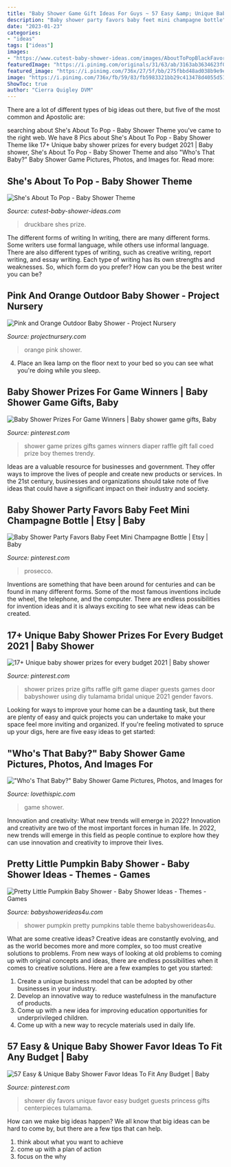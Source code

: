 ```yaml
---
title: "Baby Shower Game Gift Ideas For Guys ~ 57 Easy &amp; Unique Baby Shower Favor Ideas To Fit Any Budget"
description: "Baby shower party favors baby feet mini champagne bottle"
date: "2023-01-23"
categories:
- "ideas"
tags: ["ideas"]
images:
- "https://www.cutest-baby-shower-ideas.com/images/AboutToPopBlackFavorTagCircles.jpg"
featuredImage: "https://i.pinimg.com/originals/31/63/ab/3163ab3634623f01f388801d7bb7fc81.jpg"
featured_image: "https://i.pinimg.com/736x/27/5f/bb/275fbbd48ad038b9e9e6e4adff2b9808.jpg"
image: "https://i.pinimg.com/736x/fb/59/83/fb5983321bb29c413478d4055d517bd2.jpg"
ShowToc: true
author: "Cierra Quigley DVM"
---
```



There are a lot of different types of big ideas out there, but five of the most common and Apostolic are: 

	

		
searching about She&#039;s About To Pop - Baby Shower Theme you've came to the right web. We have 8 Pics about She&#039;s About To Pop - Baby Shower Theme like 17+ Unique baby shower prizes for every budget 2021 | Baby shower, She&#039;s About To Pop - Baby Shower Theme and also &quot;Who&#039;s That Baby?&quot; Baby Shower Game Pictures, Photos, and Images for. Read more:
		
    
## She&#039;s About To Pop - Baby Shower Theme

<img loading=lazy src="https://www.cutest-baby-shower-ideas.com/images/AboutToPopBlackFavorTagCircles.jpg" onerror="this.onerror=null;this.src='https://tse4.mm.bing.net/th?id=OIP.Pqb9ARTx9EEnEsqO6hdLbgHaKE&amp;pid=15.1';" alt="She&#039;s About To Pop - Baby Shower Theme">

_Source: cutest-baby-shower-ideas.com_

>druckbare shes prize. 

	

The different forms of writing
In writing, there are many different forms. Some writers use formal language, while others use informal language. There are also different types of writing, such as creative writing, report writing, and essay writing. Each type of writing has its own strengths and weaknesses. So, which form do you prefer? How can you be the best writer you can be?

    
## Pink And Orange Outdoor Baby Shower - Project Nursery

<img loading=lazy src="https://projectnursery.com/wp-content/uploads/2014/11/photo_1.jpg" onerror="this.onerror=null;this.src='https://tse2.mm.bing.net/th?id=OIP.3Pv1ptKzHC-7pO-Kvjj1bAHaLH&amp;pid=15.1';" alt="Pink and Orange Outdoor Baby Shower - Project Nursery">

_Source: projectnursery.com_

>orange pink shower. 

	

4. Place an Ikea lamp on the floor next to your bed so you can see what you're doing while you sleep.

    
## Baby Shower Prizes For Game Winners | Baby Shower Game Gifts, Baby

<img loading=lazy src="https://i.pinimg.com/736x/0e/72/fd/0e72fdc2a857647c67a87a0dc541032d--baby-shower-game-prizes-gifts-for-baby-shower.jpg" onerror="this.onerror=null;this.src='https://tse1.mm.bing.net/th?id=OIP.JiwToo2_FTqI5vqFP9IQxgHaFj&amp;pid=15.1';" alt="Baby Shower Prizes For Game Winners | Baby shower game gifts, Baby">

_Source: pinterest.com_

>shower game prizes gifts games winners diaper raffle gift fall coed prize boy themes trendy. 

	

Ideas are a valuable resource for businesses and government. They offer ways to improve the lives of people and create new products or services. In the 21st century, businesses and organizations should take note of five ideas that could have a significant impact on their industry and society.

    
## Baby Shower Party Favors Baby Feet Mini Champagne Bottle | Etsy | Baby

<img loading=lazy src="https://i.pinimg.com/736x/fb/59/83/fb5983321bb29c413478d4055d517bd2.jpg" onerror="this.onerror=null;this.src='https://tse1.mm.bing.net/th?id=OIP.1tR0qsgkAGvAOlADKc5MqQHaHd&amp;pid=15.1';" alt="Baby Shower Party Favors Baby Feet Mini Champagne Bottle | Etsy | Baby">

_Source: pinterest.com_

>prosecco. 

	

Inventions are something that have been around for centuries and can be found in many different forms. Some of the most famous inventions include the wheel, the telephone, and the computer. There are endless possibilities for invention ideas and it is always exciting to see what new ideas can be created.

    
## 17+ Unique Baby Shower Prizes For Every Budget 2021 | Baby Shower

<img loading=lazy src="https://i.pinimg.com/736x/27/5f/bb/275fbbd48ad038b9e9e6e4adff2b9808.jpg" onerror="this.onerror=null;this.src='https://tse2.mm.bing.net/th?id=OIP.D2UZXJGraAgQqY7NQts6VgHaJ3&amp;pid=15.1';" alt="17+ Unique baby shower prizes for every budget 2021 | Baby shower">

_Source: pinterest.com_

>shower prizes prize gifts raffle gift game diaper guests games door babyshower using diy tulamama bridal unique 2021 gender favors. 

	

Looking for ways to improve your home can be a daunting task, but there are plenty of easy and quick projects you can undertake to make your space feel more inviting and organized. If you're feeling motivated to spruce up your digs, here are five easy ideas to get started: 

    
## &quot;Who&#039;s That Baby?&quot; Baby Shower Game Pictures, Photos, And Images For

<img loading=lazy src="http://www.lovethispic.com/uploaded_images/337675--who-s-That-Baby-Baby-Shower-Game.jpg" onerror="this.onerror=null;this.src='https://tse1.mm.bing.net/th?id=OIP._720-QkzkTL_qC543RI8NAHaJ4&amp;pid=15.1';" alt="&quot;Who&#039;s That Baby?&quot; Baby Shower Game Pictures, Photos, and Images for">

_Source: lovethispic.com_

>game shower. 

	

Innovation and creativity: What new trends will emerge in 2022?
Innovation and creativity are two of the most important forces in human life. In 2022, new trends will emerge in this field as people continue to explore how they can use innovation and creativity to improve their lives.

    
## Pretty Little Pumpkin Baby Shower - Baby Shower Ideas - Themes - Games

<img loading=lazy src="https://babyshowerideas4u.com/wp-content/uploads/2018/03/Pretty-Little-Pumpkin-Baby-Shower-Dessert-Table.jpg" onerror="this.onerror=null;this.src='https://tse3.mm.bing.net/th?id=OIP.t8fOZBSxEVQdgjpzNx4_5AHaLG&amp;pid=15.1';" alt="Pretty Little Pumpkin Baby Shower - Baby Shower Ideas - Themes - Games">

_Source: babyshowerideas4u.com_

>shower pumpkin pretty pumpkins table theme babyshowerideas4u. 

	

What are some creative ideas?
Creative ideas are constantly evolving, and as the world becomes more and more complex, so too must creative solutions to problems. From new ways of looking at old problems to coming up with original concepts and ideas, there are endless possibilities when it comes to creative solutions. Here are a few examples to get you started:
1. Create a unique business model that can be adopted by other businesses in your industry.
2. Develop an innovative way to reduce wastefulness in the manufacture of products.
3. Come up with a new idea for improving education opportunities for underprivileged children.
4. Come up with a new way to recycle materials used in daily life.

    
## 57 Easy &amp; Unique Baby Shower Favor Ideas To Fit Any Budget | Baby

<img loading=lazy src="https://i.pinimg.com/originals/31/63/ab/3163ab3634623f01f388801d7bb7fc81.jpg" onerror="this.onerror=null;this.src='https://tse1.mm.bing.net/th?id=OIP.ze179u-6Yw27fy6OGo4NMAHaNF&amp;pid=15.1';" alt="57 Easy &amp; Unique Baby Shower Favor Ideas To Fit Any Budget | Baby">

_Source: pinterest.com_

>shower diy favors unique favor easy budget guests princess gifts centerpieces tulamama. 

	

How can we make big ideas happen?
We all know that big ideas can be hard to come by, but there are a few tips that can help. 
1. think about what you want to achieve 
2. come up with a plan of action 
3. focus on the why 

